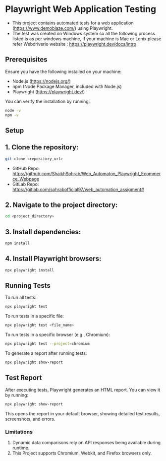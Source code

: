 # Playwright Web Application Testing

- This project contains automated tests for a web application (https://www.demoblaze.com/) using Playwright.
- The test was created on Windows system so all the following process listed is as per windows machine, if your machine is Mac or Lenix please refer Webdriverio website : https://playwright.dev/docs/intro


## Prerequisites

Ensure you have the following installed on your machine:

- Node.js (https://nodejs.org/)
- npm (Node Package Manager, included with Node.js)
- Playwright (https://playwright.dev/)


You can verify the installation by running:

```bash
node -v
npm -v
```

## Setup

## 1. Clone the repository:

```bash
git clone <repository_url>
```
- GitHub Repo: https://github.com/ShaikhSohrab/Web_Automaton_Playwright_Ecommerce_Webpage
- GitLab Repo: https://gitlab.com/sohrabofficial97/web_automation_assigment#

## 2. Navigate to the project directory:

```bash
cd <project_directory>
```

## 3. Install dependencies:

```bash
npm install
```

## 4. Install Playwright browsers:

```bash
npx playwright install
```

## Running Tests

To run all tests:

```bash
npx playwright test
```

To run tests in a specific file:

```bash
npx playwright test <file_name>
```

To run tests in a specific browser (e.g., Chromium):

```bash
npx playwright test --project=chromium
```

To generate a report after running tests:

```bash
npx playwright show-report
```

## Test Report

After executing tests, Playwright generates an HTML report. You can view it by running:

```bash
npx playwright show-report
```

This opens the report in your default browser, showing detailed test results, screenshots, and errors.

### Limitations

1. Dynamic data comparisons rely on API responses being available during runtime.
2. This Project supports Chromium, Webkit, and Firefox browsers only.

